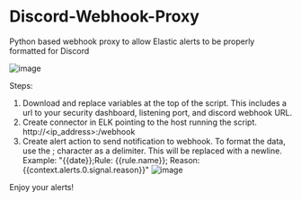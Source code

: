 # Discord-Webhook-Proxy
Python based webhook proxy to allow Elastic alerts to be properly formatted for Discord

![image](https://github.com/user-attachments/assets/9e62e3fd-d22e-4984-9f39-316d7352e3c6)


Steps:
1) Download and replace variables at the top of the script. This includes a url to your security dashboard, listening port, and discord webhook URL.
2) Create connector in ELK pointing to the host running the script. http://<ip_address>:<port>/webhook
3) Create alert action to send notification to webhook.
   To format the data, use the ; character as a delimiter. This will be replaced with a newline.
   Example: "{{date}};Rule: {{rule.name}}; Reason: {{context.alerts.0.signal.reason}}"
   ![image](https://github.com/user-attachments/assets/5a447670-14b0-42aa-8c7e-c5313ff8d181)

Enjoy your alerts!
